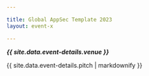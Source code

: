 ```yaml
---

title: Global AppSec Template 2023
layout: event-x

---
```


<!-- rebuild -->

***{{ site.data.event-details.venue }}***

{{ site.data.event-details.pitch | markdownify }}



